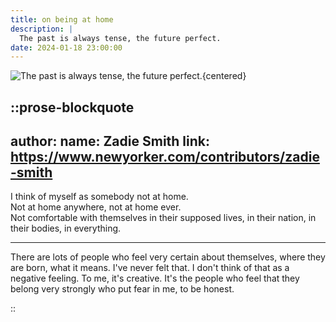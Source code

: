 ```yaml
---
title: on being at home
description: |
  The past is always tense, the future perfect.
date: 2024-01-18 23:00:00
---
```



![The past is always tense, the future perfect.](zadie-smith.jpg){centered}

::prose-blockquote
---
author:
  name: Zadie Smith
  link: https://www.newyorker.com/contributors/zadie-smith
---

I think of myself as somebody not at home.  
Not at home anywhere, not at home ever.  
Not comfortable with themselves in their supposed lives,
in their nation, in their bodies, in everything.

---

There are lots of people who feel very certain about themselves,
where they are born, what it means.
I've never felt that.
I don't think of that as a negative feeling.
To me, it's creative.
It's the people who feel that they belong very strongly who put fear in me, to be honest.

::
